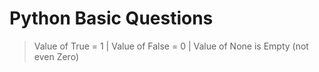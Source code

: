 # Python Basic Questions

> Value of True = 1 |
> Value of False = 0 |
>  Value of None is Empty (not even Zero)
